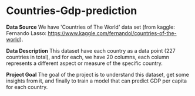 # Countries-Gdp-prediction

**Data Source**
We have 'Countries of The World' data set (from kaggle: Fernando Lasso: https://www.kaggle.com/fernandol/countries-of-the-world).

**Data Description**
This dataset have each country as a data point (227 countries in total), and for each, 
we have 20 columns, each column represents a different aspect or measure of the specific country.

**Project Goal**
The goal of the project is to understand this dataset, 
get some insights from it, and finally to train a model that can predict GDP per capita for each country.

